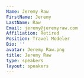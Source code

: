 ```yaml
---
Name: Jeremy Raw
FirstName: Jeremy
LastName: Raw
Email: jeremy@jeremyraw.com
Affiliation: Retired
Position: Travel Modeler
Bio: ''
avatar: Jeremy Raw.png
title: Jeremy Raw
type: speakers
layout: speakers
---
```

